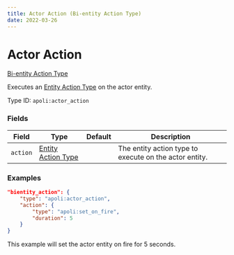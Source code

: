```yaml
---
title: Actor Action (Bi-entity Action Type)
date: 2022-03-26
---
```


# Actor Action

[Bi-entity Action Type](../bientity_action_types.md)

Executes an [Entity Action Type](../entity_action_types.md) on the actor entity.

Type ID: `apoli:actor_action`

### Fields

Field  | Type | Default | Description
-------|------|---------|------------
`action` | [Entity Action Type](../entity_action_types.md) | | The entity action type to execute on the actor entity.

### Examples

```json
"bientity_action": {
	"type": "apoli:actor_action",
	"action": {
		"type": "apoli:set_on_fire",
		"duration": 5
	}
}
```

This example will set the actor entity on fire for 5 seconds.

